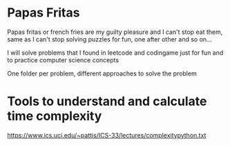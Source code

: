 # Papas Fritas
Papas fritas or french fries are my guilty pleasure and I can't stop eat them, same as I can't stop solving puzzles for fun, one after other and so on...

I will solve problems that I found in leetcode and codingame just for fun and to practice computer science concepts

One folder per problem, different approaches to solve the problem

# Tools to understand and calculate time complexity 
https://www.ics.uci.edu/~pattis/ICS-33/lectures/complexitypython.txt
